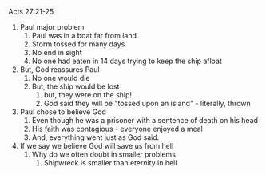 Acts 27:21-25

1. Paul major problem
    1. Paul was in a boat far from land
    2. Storm tossed for many days
    3. No end in sight
    4. No one had eaten in 14 days trying to keep the ship afloat
2. But, God reassures Paul
    1. No one would die
    2. But, the ship would be lost
        1. but, they were on the ship!
        2. God said they will be "tossed upon an island" - literally, thrown
3. Paul chose to believe God
    1. Even though he was a prisoner with a sentence of death on his head
    2. His faith was contagious - everyone enjoyed a meal
    3. And, everything went just as God said.
4. If we say we believe God will save us from hell
    1. Why do we often doubt in smaller problems
        1. Shipwreck is smaller than eternity in hell